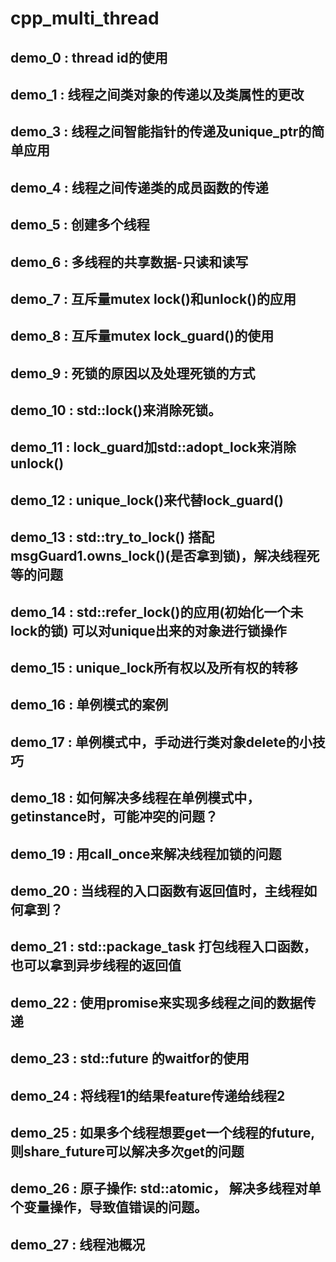 # cpp_multi_thread
## demo_0 : thread id的使用
## demo_1 : 线程之间类对象的传递以及类属性的更改
## demo_3 : 线程之间智能指针的传递及unique_ptr的简单应用
## demo_4 : 线程之间传递类的成员函数的传递
## demo_5 : 创建多个线程
## demo_6 : 多线程的共享数据-只读和读写
## demo_7 : 互斥量mutex lock()和unlock()的应用
## demo_8 : 互斥量mutex lock_guard()的使用
## demo_9 : 死锁的原因以及处理死锁的方式
## demo_10 : std::lock()来消除死锁。
## demo_11 : lock_guard加std::adopt_lock来消除unlock()
## demo_12 : unique_lock()来代替lock_guard()
## demo_13 : std::try_to_lock() 搭配 msgGuard1.owns_lock()(是否拿到锁)，解决线程死等的问题
## demo_14 : std::refer_lock()的应用(初始化一个未lock的锁) 可以对unique出来的对象进行锁操作
## demo_15 : unique_lock所有权以及所有权的转移
## demo_16 : 单例模式的案例
## demo_17 : 单例模式中，手动进行类对象delete的小技巧
## demo_18 : 如何解决多线程在单例模式中，getinstance时，可能冲突的问题？
## demo_19 : 用call_once来解决线程加锁的问题
## demo_20 : 当线程的入口函数有返回值时，主线程如何拿到？
## demo_21 : std::package_task 打包线程入口函数，也可以拿到异步线程的返回值
## demo_22 : 使用promise来实现多线程之间的数据传递
## demo_23 : std::future 的waitfor的使用
## demo_24 : 将线程1的结果feature传递给线程2
## demo_25 : 如果多个线程想要get一个线程的future, 则share_future可以解决多次get的问题
## demo_26 : 原子操作: std::atomic， 解决多线程对单个变量操作，导致值错误的问题。
## demo_27 : 线程池概况